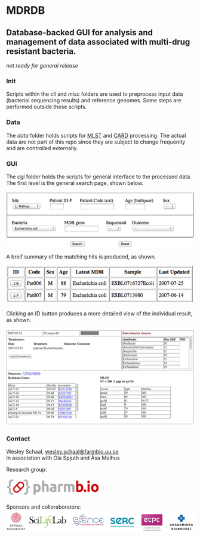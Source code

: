 # MDRDB
## Database-backed GUI for analysis and management of data associated with multi-drug resistant bacteria.
_not ready for general release_

### Init
Scripts within the _cli_ and _misc_ folders are used to preprocess input data (bacterial sequencing results) and reference genomes. Some steps are performed outside these scripts.

### Data
The _data_ folder holds scripts for [MLST](http://pubmlst.org) and [CARD](https://card.mcmaster.ca) processing. The actual data are not part of this repo since they are subject to change frequently and are controlled externally.

### GUI
The _cgi_ folder holds the scripts for general interface to the processed data. The first level is the general search page, shown below.

![Screenshot](/img/ex01.png)

A breif summary of the matching hits is produced, as shown.

![Screenshot](/img/ex02.png)

Clicking an ID button produces a more detailed view of the individual result, as shown.

![Screenshot](/img/ex03b.png)

### Contact
Wesley Schaal, wesley.schaal@farmbio.uu.se  
In association with Ola Spjuth and Åsa Melhus

Research group:

[![Screenshot](/img/pharmbio-logo.png)](https://pharmb.io)

Sponsors and colloraborators:
![Screenshot](/img/aff_uu.png)
